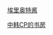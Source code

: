 [埃里奥特酱
](https://space.bilibili.com/416889787/upload/video)

[中韩CP的书房
](https://space.bilibili.com/387666873/dynamic?spm_id_from=333.1365.list.card_avatar.click)